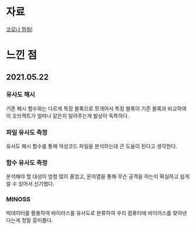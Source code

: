 # 자료
[코로나 멈춰!](../SWU/2021학년도%20정보보호%20영재교육원%20%5B2조%20_코로나%20멈춰!%5D%20발표자료.pdf)

# 느낀 점
## 2021.05.22
### 유사도 해시

기존 해시 함수와는 다르게 특정 블록으로 쪼개어서 특정 블록이 기존 블록과 비교하여
이 오브젝트가 얼마나 같은지 알려주는게 발상이 독특하다.

### 파일 유사도 측정
유사도 해시 함수를 통해 악성코드 파일을 분석하는데 큰 도움이 된다고 생각한다.

### 함수 유사도 측정
분석해야 할 대상이 엄청 많이 줄었고, 문자열을 통해 무슨 공격을 하는지
확실하고 쉽게 알 수 있어서 신기했다.

### MINOSS
빅데이터를 활용하여 바이러스를 유사도로 분류하여 우리 컴퓨터에 바이러스를
찾아낸다는게 정말 흥미롭다.
